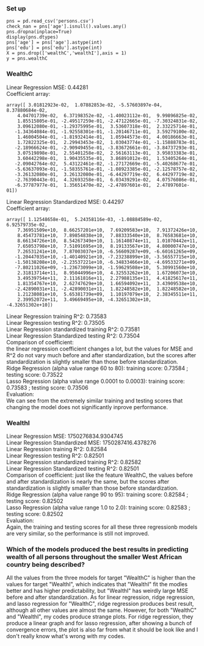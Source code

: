 ### Set up
```
pns = pd.read_csv('persons.csv')
check_nan = pns['age'].isnull().values.any()
pns.dropna(inplace=True)
display(pns.dtypes)
pns['age'] = pns['age'].astype(int)
pns['edu'] = pns['edu'].astype(int)
X = pns.drop(['wealthC','wealthI'],axis = 1)
y = pns.wealthC
```
### WealthC
Linear Regression MSE: 0.44281    
Coefficient array:
```
array([ 3.01812923e-02,  1.07882853e-02, -5.57603897e-04,  8.37880684e-02,
    4.04701739e-02,  6.37198352e-02, -1.40023112e-01,  9.99896825e-02,
    1.85515805e-01, -2.49517259e-01, -2.47122665e-01, -7.30324831e-02,
    3.09612080e-01, -1.29375995e-01,  3.53607318e-01,  2.33225714e-01,
   -1.34364084e-01, -1.92558301e-01, -1.20146711e-01,  3.59279100e-02,
    1.46004504e-01, -1.81932414e-01,  1.05944573e-01,  4.00186663e-01,
    1.72822325e-01,  2.29943453e-02,  1.03043774e-01, -1.15888783e-01,
   -2.18966624e-01, -2.90949455e-01, -3.83672661e-01, -3.84737293e-01,
    3.07519898e-01,  2.55401258e-02,  2.56163113e-01,  3.95033383e-01,
    3.60442298e-01,  1.90435535e-01,  3.86891012e-01,  1.53405264e-01,
   -2.09042764e-02,  5.43122461e-02, -1.27172669e-01, -5.40268677e-01,
   -5.63637093e-01, -1.58355761e-01, -1.08923385e-01, -2.12578757e-02,
   -3.26132080e-01,  3.26132080e-01, -6.44297719e-02,  6.44297719e-02,
   -2.76390443e-01,  4.32693258e-01,  6.03439291e-02,  4.07576086e-01,
   -6.37787977e-01,  1.35651470e-02, -2.47897601e-01,  2.47897601e-01])
```
Linear Regression Standardized MSE: 0.44297  
Coefficient array:
```
array([ 1.12548658e-01,  5.24358116e-03, -1.08884589e-02,  6.92579735e-02,
    7.36951509e+10,  8.66257201e+10,  7.69209583e+10,  7.91372426e+10,
    8.45473781e+10,  7.89854838e+10,  7.88333540e+10,  8.76583681e+10,
    8.66134726e+10,  8.54267349e+10,  1.16140874e+11,  1.01070442e+11,
    7.65053798e+10,  7.51091695e+10,  8.19133567e+10,  4.80000747e+10,
    7.26531241e+10,  7.87003037e+10, -6.56609287e+09, -6.60161265e+09,
   -1.20447035e+10, -1.40140921e+10, -7.23238899e+10, -3.56557715e+10,
   -1.50138208e+10, -2.23537221e+10, -6.34833466e+10, -4.69533271e+09,
   -7.80211026e+09, -1.23673099e+10, -1.59629508e+10,  5.30991560e+10,
    2.31813714e+11,  8.95044996e+10,  4.32553262e+10,  1.67206073e+10,
    3.49539754e+11,  2.11161816e+11,  2.27988135e+11,  4.41825617e+11,
    1.81354767e+10,  2.62747629e+10,  1.66594092e+11,  3.43909538e+10,
   -2.42890031e+11, -2.42890031e+11,  1.82248582e+10,  1.82248582e+10,
    1.21238081e+10,  5.65381739e+09,  1.10197079e+10,  2.38345511e+11,
    2.39952072e+11,  3.49669495e+10, -4.32651302e+10, -4.32651302e+10])
```
Linear Regression training R^2: 0.73583    
Linear Regression testing R^2: 0.73505  
Linear Regression standardized training R^2: 0.73581   
Linear Regression Standardized testing R^2: 0.73504  
Comparison of coefficient:  
the linear regression coefficient changes a lot, but the values for MSE and R^2 do not vary much before and after standardization, but the scores after standardization is slightly smaller than those before standardization.    
Ridge Regression (alpha value range 60 to 80): training score: 0.73584 ; testing score: 0.73522   
Lasso Regression (alpha value range 0.0001 to 0.0003): training score: 0.73583 ; testing score: 0.73506   
Evaluation:  
We can see from the extremely similar training and testing scores that changing the model does not significantly inprove performance.

### WealthI
Linear Regression MSE: 1750276834.9304745   
Linear Regression Standardized MSE: 1750287416.4378276  
Linear Regression training R^2: 0.82584    
Linear Regression testing R^2: 0.82501  
Linear Regression standardized training R^2: 0.82582     
Linear Regression Standardized testing R^2: 0.82501     
Comparison of coefficient: just like the feature WealthC, the values before and after standardization is nearly the same, but the scores after standardization is slightly smaller than those before standardization.    
Ridge Regression (alpha value range 90 to 95): training score: 0.82584 ; testing score: 0.82502   
Lasso Regression (alpha value range 1.0 to 2.0): training score: 0.82583 ; testing score: 0.82502  
Evaluation:  
Again, the training and testing scores for all these three regressionb models are very similar, so the performance is still not improved.

### Which of the models produced the best results in predicting wealth of all persons throughout the smaller West African country being described? 
All the values from the three models for target "WealthC" is higher than the values for target "WealthI", which indicates that "WealthI" fit the modles better and has higher predictability, but "WealthI" has weirdly large MSE before and after standardization. As for linear regression, ridge regression, and lasso regression for "WealthC", ridge regression produces best result, although all other values are almost the same. However, for both "WealthC" and "WealthI", my codes produce strange plots. For ridge regression, they produce a linear graph and for lasso regression, after showing a bunch of convergence errors, the plot is also far from what it should be look like and I don't really know what's wrong with my codes. 
